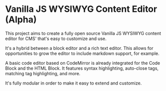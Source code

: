 # Vanilla JS WYSIWYG Content Editor (Alpha)

This project aims to create a fully open source Vanilla JS WYSIWYG content editor for CMS' that's easy to customize and use.

It's a hybrid between a block editor and a rich text editor. This allows for opportunities to grow the editor to include markdown support, for example.

A basic code editor based on CodeMirror is already integrated for the Code Block and the HTML Block. It features syntax highlighting, auto-close tags, matching tag highlighting, and more.

It's fully modular in order to make it easy to extend and customize.
